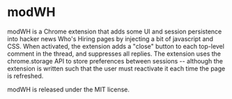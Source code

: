 # modWH

modWH is a Chrome extension that adds some UI and session persistence into hacker news Who's Hiring pages by injecting a bit of javascript and CSS. When activated, the extension adds a "close" button to each top-level comment in the thread, and suppresses all replies. The extension uses the chrome.storage API to store preferences between sessions -- although the extension is written such that the user must reactivate it each time the page is refreshed.

modWH is released under the MIT license.
